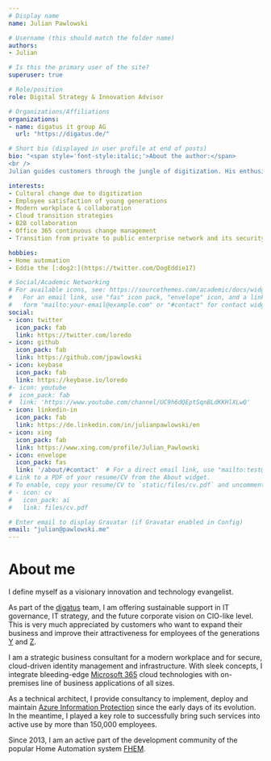 ```yaml
---
# Display name
name: Julian Pawlowski

# Username (this should match the folder name)
authors:
- Julian

# Is this the primary user of the site?
superuser: true

# Role/position
role: Digital Strategy & Innovation Advisor

# Organizations/Affiliations
organizations:
- name: digatus it group AG
  url: "https://digatus.de/"

# Short bio (displayed in user profile at end of posts)
bio: "<span style='font-style:italic;'>About the author:</span>
<br />
Julian guides customers through the jungle of digitization. His enthusiasm for new technologies has been unbroken for 25 years. When he's not marking the way out of the digital jungle, he's programming his smart home – to the amazement of his Jack-Russel Terrier &ldquo;Eddie&rdquo;. Even as a hobby programmer for the open source and smarthome community, he always pursues the goal of making the world a better place through technology."

interests:
- Cultural change due to digitization
- Employee satisfaction of young generations
- Modern workplace & collaboration
- Cloud transition strategies
- B2B collaboration
- Office 365 continuous change management
- Transition from private to public enterprise network and its security

hobbies:
- Home automation
- Eddie the [:dog2:](https://twitter.com/DogEddie17)

# Social/Academic Networking
# For available icons, see: https://sourcethemes.com/academic/docs/widgets/#icons
#   For an email link, use "fas" icon pack, "envelope" icon, and a link in the
#   form "mailto:your-email@example.com" or "#contact" for contact widget.
social:
- icon: twitter
  icon_pack: fab
  link: https://twitter.com/loredo
- icon: github
  icon_pack: fab
  link: https://github.com/jpawlowski
- icon: keybase
  icon_pack: fab
  link: https://keybase.io/loredo
#- icon: youtube
#  icon_pack: fab
#  link: 'https://www.youtube.com/channel/UC9h6dQEptSqnBLdKKHlXLwQ'
- icon: linkedin-in
  icon_pack: fab
  link: https://de.linkedin.com/in/julianpawlowski/en
- icon: xing
  icon_pack: fab
  link: https://www.xing.com/profile/Julian_Pawlowski
- icon: envelope
  icon_pack: fas
  link: '/about/#contact'  # For a direct email link, use "mailto:test@example.org".
# Link to a PDF of your resume/CV from the About widget.
# To enable, copy your resume/CV to `static/files/cv.pdf` and uncomment the lines below.  
# - icon: cv
#   icon_pack: ai
#   link: files/cv.pdf

# Enter email to display Gravatar (if Gravatar enabled in Config)
email: "julian@pawlowski.me"
---
```


# About me

I define myself as a visionary innovation and technology evangelist.

As part of the [digatus](https://digatus.de/) team, I am offering sustainable support in IT governance, IT strategy, and the future corporate vision on CIO-like level. This is very much appreciated by customers who want to expand their business and improve their attractiveness for employees of the generations [Y](https://en.wikipedia.org/wiki/Millennials) and [Z](https://en.wikipedia.org/wiki/Generation_Z).

I am a strategic business consultant for a modern workplace and for secure, cloud-driven identity management and infrastructure. With sleek concepts, I integrate bleeding-edge [Microsoft 365](https://www.microsoft.com/microsoft-365) cloud technologies with on-premises line of business applications of all sizes.

As a technical architect, I provide consultancy to implement, deploy and maintain [Azure Information Protection](https://docs.microsoft.com/azure/information-protection/) since the early days of its evolution. In the meantime, I played a key role to successfully bring such services into active use by more than 150,000 employees.

Since 2013, I am an active part of the development community of the popular Home Automation system [FHEM](https://fhem.de/).

